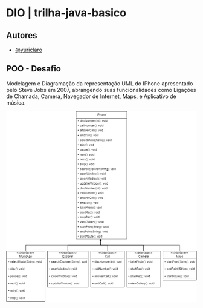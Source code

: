 
# DIO | trilha-java-basico





## Autores

- [@yuriclaro](https://www.github.com/YuriClaro)




## POO - Desafio

Modelagem e Diagramação da representação UML do IPhone apresentado pelo Steve Jobs em 2007, abrangendo suas funcionalidades como Ligações de Chamada, Camera, Navegador de Internet, Maps, e Aplicativo de música.
    

![UML](src/images/desafio-poo-dio.jpg)
